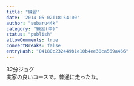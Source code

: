 ```yaml
---
title: "練習"
date: '2014-05-02T18:54:00'
author: "subaru44k"
category: "練習(中)"
status: "publish"
allowComments: true
convertBreaks: false
entryHash: "04180c232449b1e10b4ee30ca569a466"
---
```

32分ジョグ<br>
実家の良いコースで。普通に走ったな。
